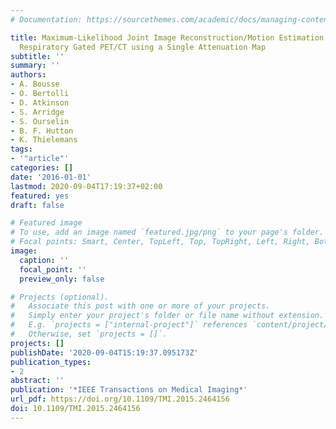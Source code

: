 ```yaml
---
# Documentation: https://sourcethemes.com/academic/docs/managing-content/

title: Maximum-Likelihood Joint Image Reconstruction/Motion Estimation in Attenuation-Corrected
  Respiratory Gated PET/CT using a Single Attenuation Map
subtitle: ''
summary: ''
authors:
- A. Bousse
- O. Bertolli
- D. Atkinson
- S. Arridge
- S. Ourselin
- B. F. Hutton
- K. Thielemans
tags:
- '"article"'
categories: []
date: '2016-01-01'
lastmod: 2020-09-04T17:19:37+02:00
featured: yes
draft: false

# Featured image
# To use, add an image named `featured.jpg/png` to your page's folder.
# Focal points: Smart, Center, TopLeft, Top, TopRight, Left, Right, BottomLeft, Bottom, BottomRight.
image:
  caption: ''
  focal_point: ''
  preview_only: false

# Projects (optional).
#   Associate this post with one or more of your projects.
#   Simply enter your project's folder or file name without extension.
#   E.g. `projects = ["internal-project"]` references `content/project/deep-learning/index.md`.
#   Otherwise, set `projects = []`.
projects: []
publishDate: '2020-09-04T15:19:37.095173Z'
publication_types:
- 2
abstract: ''
publication: '*IEEE Transactions on Medical Imaging*'
url_pdf: https://doi.org/10.1109/TMI.2015.2464156
doi: 10.1109/TMI.2015.2464156
---
```

